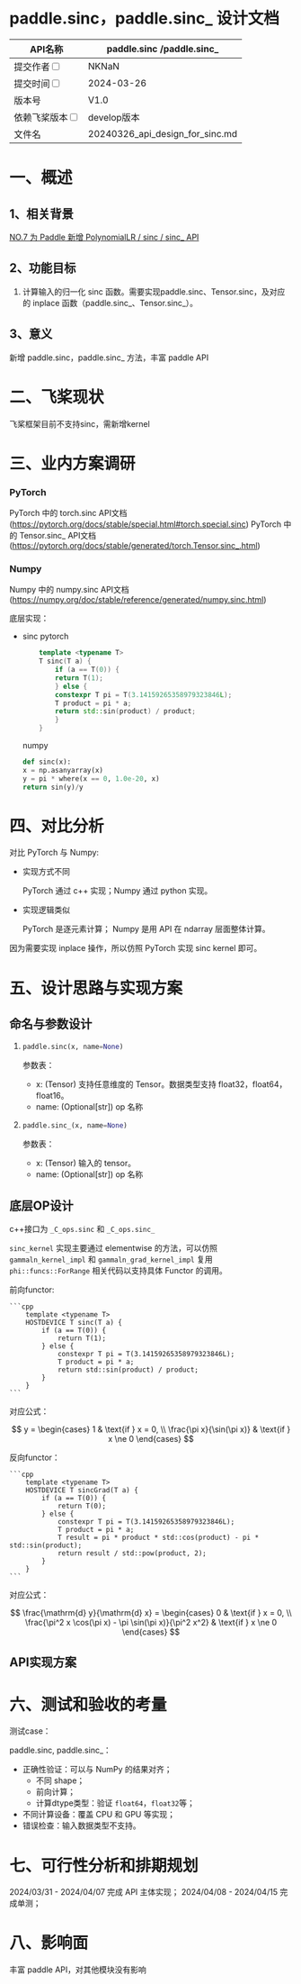 # paddle.sinc，paddle.sinc_ 设计文档

|API名称 | paddle.sinc /paddle.sinc_ | 
|---|---|
|提交作者<input type="checkbox" class="rowselector hidden"> | NKNaN | 
|提交时间<input type="checkbox" class="rowselector hidden"> | 2024-03-26 | 
|版本号 | V1.0 | 
|依赖飞桨版本<input type="checkbox" class="rowselector hidden"> | develop版本 | 
|文件名 | 20240326_api_design_for_sinc.md<br> | 


# 一、概述
## 1、相关背景
[NO.7 为 Paddle 新增 PolynomialLR / sinc / sinc_ API](https://github.com/PaddlePaddle/community/blob/master/hackathon/hackathon_6th/【Hackathon%206th】开源贡献个人挑战赛框架开发任务合集.md#no7-为-paddle-新增-polynomiallr--sinc--sinc_-api)

## 2、功能目标
1. 计算输入的归一化 sinc 函数。需要实现paddle.sinc、Tensor.sinc，及对应的 inplace 函数（paddle.sinc_、Tensor.sinc_）。

## 3、意义
新增 paddle.sinc，paddle.sinc_ 方法，丰富 paddle API

# 二、飞桨现状
飞桨框架目前不支持sinc，需新增kernel


# 三、业内方案调研

### PyTorch
PyTorch 中的 torch.sinc API文档 (https://pytorch.org/docs/stable/special.html#torch.special.sinc)
PyTorch 中的 Tensor.sinc_ API文档 (https://pytorch.org/docs/stable/generated/torch.Tensor.sinc_.html)

### Numpy
Numpy 中的 numpy.sinc API文档 (https://numpy.org/doc/stable/reference/generated/numpy.sinc.html)

底层实现：
- sinc
    pytorch
    ```cpp
        template <typename T>
        T sinc(T a) {
            if (a == T(0)) {
            return T(1);
            } else {
            constexpr T pi = T(3.14159265358979323846L);
            T product = pi * a;
            return std::sin(product) / product;
            }
        }
    ```
    numpy
    ```python
    def sinc(x):
    x = np.asanyarray(x)
    y = pi * where(x == 0, 1.0e-20, x)
    return sin(y)/y
    ```

# 四、对比分析

对比 PyTorch 与 Numpy:

- 实现方式不同

  PyTorch 通过 c++ 实现；Numpy 通过 python 实现。

- 实现逻辑类似

  PyTorch 是逐元素计算； Numpy 是用 API 在 ndarray 层面整体计算。

因为需要实现 inplace 操作，所以仿照 PyTorch 实现 sinc kernel 即可。

# 五、设计思路与实现方案

## 命名与参数设计
1. 
    ```python
    paddle.sinc(x, name=None)
    ```

    参数表：

    - x: (Tensor) 支持任意维度的 Tensor。数据类型支持 float32，float64，float16。
    - name: (Optional[str]) op 名称

2. 
    ```python
    paddle.sinc_(x, name=None)
    ```

    参数表：

    - x: (Tensor) 输入的 tensor。
    - name: (Optional[str]) op 名称


## 底层OP设计

c++接口为 `_C_ops.sinc` 和 `_C_ops.sinc_`

`sinc_kernel` 实现主要通过 elementwise 的方法，可以仿照 `gammaln_kernel_impl` 和 `gammaln_grad_kernel_impl` 复用 `phi::funcs::ForRange` 相关代码以支持具体 Functor 的调用。

前向functor:

    ```cpp
        template <typename T>
        HOSTDEVICE T sinc(T a) {
            if (a == T(0)) {
                return T(1);
            } else {
                constexpr T pi = T(3.14159265358979323846L);
                T product = pi * a;
                return std::sin(product) / product;
            }
        }
    ```

对应公式：

$$  
    y = 
    \begin{cases} 1 & \text{if } x = 0, \\
            \frac{\pi x}{\sin(\pi x)} & \text{if } x \ne 0
    \end{cases}
$$

反向functor：

    ```cpp
        template <typename T>
        HOSTDEVICE T sincGrad(T a) {
            if (a == T(0)) {
                return T(0);
            } else {
                constexpr T pi = T(3.14159265358979323846L);
                T product = pi * a;
                T result = pi * product * std::cos(product) - pi * std::sin(product);
                return result / std::pow(product, 2);
            }
        }
    ```

对应公式：

$$  
    \frac{\mathrm{d} y}{\mathrm{d} x} = 
    \begin{cases} 0 & \text{if } x = 0, \\
            \frac{\pi^2 x \cos(\pi x) - \pi \sin(\pi x)}{\pi^2 x^2} & \text{if } x \ne 0
    \end{cases}
$$

## API实现方案

# 六、测试和验收的考量
测试case：

paddle.sinc, paddle.sinc_：
- 正确性验证：可以与 NumPy 的结果对齐；
  - 不同 shape；
  - 前向计算；
  - 计算dtype类型：验证 `float64`，`float32`等；
- 不同计算设备：覆盖 CPU 和 GPU 等实现；
- 错误检查：输入数据类型不支持。

# 七、可行性分析和排期规划

2024/03/31 - 2024/04/07 完成 API 主体实现；
2024/04/08 - 2024/04/15 完成单测；

# 八、影响面

丰富 paddle API，对其他模块没有影响
